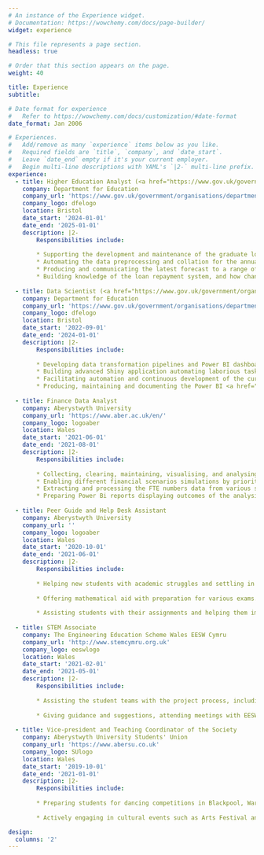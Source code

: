 ```yaml
---
# An instance of the Experience widget.
# Documentation: https://wowchemy.com/docs/page-builder/
widget: experience

# This file represents a page section.
headless: true

# Order that this section appears on the page.
weight: 40

title: Experience
subtitle:

# Date format for experience
#   Refer to https://wowchemy.com/docs/customization/#date-format
date_format: Jan 2006

# Experiences.
#   Add/remove as many `experience` items below as you like.
#   Required fields are `title`, `company`, and `date_start`.
#   Leave `date_end` empty if it's your current employer.
#   Begin multi-line descriptions with YAML's `|2-` multi-line prefix.
experience:
  - title: Higher Education Analyst (<a href="https://www.gov.uk/government/organisations/civil-service-government-operational-research-service/about" target="_blank">GORS</a> badged)
    company: Department for Education
    company_url: 'https://www.gov.uk/government/organisations/department-for-education'
    company_logo: dfelogo
    location: Bristol
    date_start: '2024-01-01'
    date_end: '2025-01-01'
    description: |2-
        Responsibilities include:
        
        * Supporting the development and maintenance of the graduate loan repayment models, in particular the <a href="https://www.gov.uk/advanced-learner-loan" target="_blank">Advanced Learner Loan</a> (ALL) model.
        * Automating the data preprocessing and collation for the annual <a href="https://explore-education-statistics.service.gov.uk/find-statistics/student-loan-forecasts-for-england" target="_blank">Student loan forecasts for England publication</a> adhering to the <a href="https://analysisfunction.civilservice.gov.uk/support/reproducible-analytical-pipelines/" target="_blank">reproducible analytical pipeline</a> principles.
        * Producing and communicating the latest forecast to a range of stakeholders, including senior official from across government and external bodies such as the <a href="https://obr.uk" target="_blank">Office for Budget Responsibility</a>.
        * Building knowledge of the loan repayment system, and how changes to policy and macroeconomic determinants affect financial outcomes for both the state and the student.
        
  - title: Data Scientist (<a href="https://www.gov.uk/government/organisations/civil-service-government-operational-research-service/about" target="_blank">GORS</a> badged)
    company: Department for Education
    company_url: 'https://www.gov.uk/government/organisations/department-for-education'
    company_logo: dfelogo
    location: Bristol
    date_start: '2022-09-01'
    date_end: '2024-01-01'
    description: |2-
        Responsibilities include:
        
        * Developing data transformation pipelines and Power BI dashboards for the national <a href="https://www.skillsforcareers.education.gov.uk/pages/training-choice/multiply" target="_blank">Multiply - Skills for Life</a> program, designed to enhance numeracy skills among adults across the country.
        * Building advanced Shiny application automating laborious tasks and enabling centralised generation and distribution of the report cases classified as national concerns.
        * Facilitating automation and continuous development of the current ways of working and providing theoretical and technical expertise tailored to non-technical audiences.
        * Producing, maintaining and documenting the Power BI <a href="https://www.skillsforcareers.education.gov.uk/pages/training-choice/skills-bootcamp" target="_blank">Skills Bootcamp</a> dashboard supporting project delivery. 
        
  - title: Finance Data Analyst
    company: Aberystwyth University
    company_url: 'https://www.aber.ac.uk/en/'
    company_logo: logoaber
    location: Wales
    date_start: '2021-06-01'
    date_end: '2021-08-01'
    description: |2-
        Responsibilities include:
        
        * Collecting, clearing, maintaining, visualising, and analysing stakeholders' data about future projects, grants, capital, and revenue spending.
        * Enabling different financial scenarios simulations by priority amendments and automating their influence on the implementation waves and dates.
        * Extracting and processing the FTE numbers data from various sources for the benchmarking exercise.
        * Preparing Power Bi reports displaying outcomes of the analysis.
        
  - title: Peer Guide and Help Desk Assistant
    company: Aberystwyth University
    company_url: ''
    company_logo: logoaber
    location: Wales
    date_start: '2020-10-01'
    date_end: '2021-06-01'
    description: |2-
        Responsibilities include:
        
        * Helping new students with academic struggles and settling in the new environment.
        
        * Offering mathematical aid with preparation for various exams.
        
        * Assisting students with their assignments and helping them improve their mathematical reasoning.
  
  - title: STEM Associate
    company: The Engineering Education Scheme Wales EESW Cymru
    company_url: 'http://www.stemcymru.org.uk'
    company_logo: eeswlogo
    location: Wales
    date_start: '2021-02-01'
    date_end: '2021-05-01'
    description: |2-
        Responsibilities include:
        
        * Assisting the student teams with the project process, including providing support.
        
        * Giving guidance and suggestions, attending meetings with EESW staff and Schools and Companies.
        
  - title: Vice-president and Teaching Coordinator of the Society
    company: Aberystwyth University Students' Union
    company_url: 'https://www.abersu.co.uk'
    company_logo: SUlogo
    location: Wales
    date_start: '2019-10-01'
    date_end: '2021-01-01'
    description: |2-
        Responsibilities include:
        
        * Preparing students for dancing competitions in Blackpool, Warwick and Manchester.
        
        * Actively engaging in cultural events such as Arts Festival and Varsity 2021.

design:
  columns: '2'
---
```

